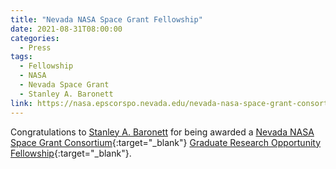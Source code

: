 ```yaml
---
title: "Nevada NASA Space Grant Fellowship"
date: 2021-08-31T08:00:00
categories:
  - Press
tags:
  - Fellowship
  - NASA
  - Nevada Space Grant
  - Stanley A. Baronett
link: https://nasa.epscorspo.nevada.edu/nevada-nasa-space-grant-consortium/about/current-student-awards/
---
```


Congratulations to [Stanley A. Baronett](/team/stanley-a-baronett/) for being awarded a [Nevada NASA Space Grant Consortium](https://nasa.epscorspo.nevada.edu/nevada-nasa-space-grant-consortium/){:target="_blank"} [Graduate Research Opportunity Fellowship](https://nasa.epscorspo.nevada.edu/nevada-nasa-space-grant-consortium/about/current-student-awards/){:target="_blank"}.
